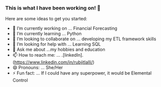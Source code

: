 ### This is what I have been working on!  👋


Here are some ideas to get you started:

- 🔭 I’m currently working on ... Financial Forecasting
- 🌱 I’m currently learning ... Python
- 👯 I’m looking to collaborate on ... developing my ETL framework skills
- 🤔 I’m looking for help with ... Learning SQL
- 💬 Ask me about ...my hobbies and education
- 📫 How to reach me: ... .[linkedIn].(https://www.linkedin.com/in/rubjitlalli/)
- 😄 Pronouns: ... She/Her
- ⚡ Fun fact: ... If I could have any superpower, it would be Elemental Control
